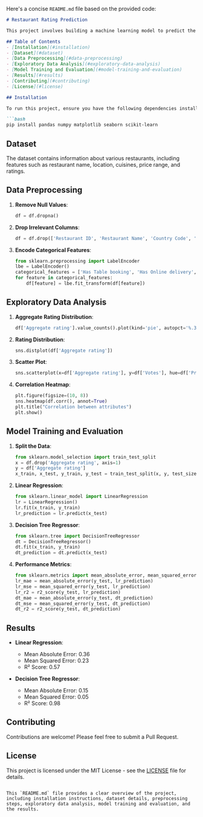 Here's a concise `README.md` file based on the provided code:

```markdown
# Restaurant Rating Prediction

This project involves building a machine learning model to predict the aggregate rating of a restaurant based on various features.

## Table of Contents
- [Installation](#installation)
- [Dataset](#dataset)
- [Data Preprocessing](#data-preprocessing)
- [Exploratory Data Analysis](#exploratory-data-analysis)
- [Model Training and Evaluation](#model-training-and-evaluation)
- [Results](#results)
- [Contributing](#contributing)
- [License](#license)

## Installation

To run this project, ensure you have the following dependencies installed:

```bash
pip install pandas numpy matplotlib seaborn scikit-learn
```

## Dataset

The dataset contains information about various restaurants, including features such as restaurant name, location, cuisines, price range, and ratings.

## Data Preprocessing

1. **Remove Null Values**:
    ```python
    df = df.dropna()
    ```

2. **Drop Irrelevant Columns**:
    ```python
    df = df.drop(['Restaurant ID', 'Restaurant Name', 'Country Code', 'City', 'Address', 'Locality', 'Locality Verbose', 'Longitude', 'Latitude', 'Cuisines', 'Currency'], axis=1)
    ```

3. **Encode Categorical Features**:
    ```python
    from sklearn.preprocessing import LabelEncoder
    lbe = LabelEncoder()
    categorical_features = ['Has Table booking', 'Has Online delivery', 'Is delivering now', 'Switch to order menu', 'Rating color', 'Rating text']
    for feature in categorical_features:
        df[feature] = lbe.fit_transform(df[feature])
    ```

## Exploratory Data Analysis

1. **Aggregate Rating Distribution**:
    ```python
    df['Aggregate rating'].value_counts().plot(kind='pie', autopct='%.3f')
    ```

2. **Rating Distribution**:
    ```python
    sns.distplot(df['Aggregate rating'])
    ```

3. **Scatter Plot**:
    ```python
    sns.scatterplot(x=df['Aggregate rating'], y=df['Votes'], hue=df['Price range'])
    ```

4. **Correlation Heatmap**:
    ```python
    plt.figure(figsize=(10, 8))
    sns.heatmap(df.corr(), annot=True)
    plt.title("Correlation between attributes")
    plt.show()
    ```

## Model Training and Evaluation

1. **Split the Data**:
    ```python
    from sklearn.model_selection import train_test_split
    x = df.drop('Aggregate rating', axis=1)
    y = df['Aggregate rating']
    x_train, x_test, y_train, y_test = train_test_split(x, y, test_size=0.2, random_state=250)
    ```

2. **Linear Regression**:
    ```python
    from sklearn.linear_model import LinearRegression
    lr = LinearRegression()
    lr.fit(x_train, y_train)
    lr_prediction = lr.predict(x_test)
    ```

3. **Decision Tree Regressor**:
    ```python
    from sklearn.tree import DecisionTreeRegressor
    dt = DecisionTreeRegressor()
    dt.fit(x_train, y_train)
    dt_prediction = dt.predict(x_test)
    ```

4. **Performance Metrics**:
    ```python
    from sklearn.metrics import mean_absolute_error, mean_squared_error, r2_score
    lr_mae = mean_absolute_error(y_test, lr_prediction)
    lr_mse = mean_squared_error(y_test, lr_prediction)
    lr_r2 = r2_score(y_test, lr_prediction)
    dt_mae = mean_absolute_error(y_test, dt_prediction)
    dt_mse = mean_squared_error(y_test, dt_prediction)
    dt_r2 = r2_score(y_test, dt_prediction)
    ```

## Results

- **Linear Regression**:
  - Mean Absolute Error: 0.36
  - Mean Squared Error: 0.23
  - R² Score: 0.57

- **Decision Tree Regressor**:
  - Mean Absolute Error: 0.15
  - Mean Squared Error: 0.05
  - R² Score: 0.98

## Contributing

Contributions are welcome! Please feel free to submit a Pull Request.

## License

This project is licensed under the MIT License - see the [LICENSE](LICENSE) file for details.
```

This `README.md` file provides a clear overview of the project, including installation instructions, dataset details, preprocessing steps, exploratory data analysis, model training and evaluation, and the results.
